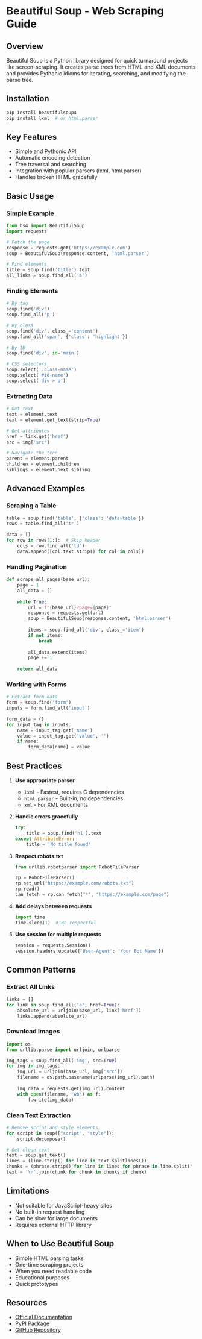 # Beautiful Soup - Web Scraping Guide

## Overview
Beautiful Soup is a Python library designed for quick turnaround projects like screen-scraping. It creates parse trees from HTML and XML documents and provides Pythonic idioms for iterating, searching, and modifying the parse tree.

## Installation
```bash
pip install beautifulsoup4
pip install lxml  # or html.parser
```

## Key Features
- Simple and Pythonic API
- Automatic encoding detection
- Tree traversal and searching
- Integration with popular parsers (lxml, html.parser)
- Handles broken HTML gracefully

## Basic Usage

### Simple Example
```python
from bs4 import BeautifulSoup
import requests

# Fetch the page
response = requests.get('https://example.com')
soup = BeautifulSoup(response.content, 'html.parser')

# Find elements
title = soup.find('title').text
all_links = soup.find_all('a')
```

### Finding Elements
```python
# By tag
soup.find('div')
soup.find_all('p')

# By class
soup.find('div', class_='content')
soup.find_all('span', {'class': 'highlight'})

# By ID
soup.find('div', id='main')

# CSS selectors
soup.select('.class-name')
soup.select('#id-name')
soup.select('div > p')
```

### Extracting Data
```python
# Get text
text = element.text
text = element.get_text(strip=True)

# Get attributes
href = link.get('href')
src = img['src']

# Navigate the tree
parent = element.parent
children = element.children
siblings = element.next_sibling
```

## Advanced Examples

### Scraping a Table
```python
table = soup.find('table', {'class': 'data-table'})
rows = table.find_all('tr')

data = []
for row in rows[1:]:  # Skip header
    cols = row.find_all('td')
    data.append([col.text.strip() for col in cols])
```

### Handling Pagination
```python
def scrape_all_pages(base_url):
    page = 1
    all_data = []
    
    while True:
        url = f"{base_url}?page={page}"
        response = requests.get(url)
        soup = BeautifulSoup(response.content, 'html.parser')
        
        items = soup.find_all('div', class_='item')
        if not items:
            break
            
        all_data.extend(items)
        page += 1
    
    return all_data
```

### Working with Forms
```python
# Extract form data
form = soup.find('form')
inputs = form.find_all('input')

form_data = {}
for input_tag in inputs:
    name = input_tag.get('name')
    value = input_tag.get('value', '')
    if name:
        form_data[name] = value
```

## Best Practices

1. **Use appropriate parser**
   - `lxml` - Fastest, requires C dependencies
   - `html.parser` - Built-in, no dependencies
   - `xml` - For XML documents

2. **Handle errors gracefully**
   ```python
   try:
       title = soup.find('h1').text
   except AttributeError:
       title = 'No title found'
   ```

3. **Respect robots.txt**
   ```python
   from urllib.robotparser import RobotFileParser
   
   rp = RobotFileParser()
   rp.set_url("https://example.com/robots.txt")
   rp.read()
   can_fetch = rp.can_fetch("*", "https://example.com/page")
   ```

4. **Add delays between requests**
   ```python
   import time
   time.sleep(1)  # Be respectful
   ```

5. **Use session for multiple requests**
   ```python
   session = requests.Session()
   session.headers.update({'User-Agent': 'Your Bot Name'})
   ```

## Common Patterns

### Extract All Links
```python
links = []
for link in soup.find_all('a', href=True):
    absolute_url = urljoin(base_url, link['href'])
    links.append(absolute_url)
```

### Download Images
```python
import os
from urllib.parse import urljoin, urlparse

img_tags = soup.find_all('img', src=True)
for img in img_tags:
    img_url = urljoin(base_url, img['src'])
    filename = os.path.basename(urlparse(img_url).path)
    
    img_data = requests.get(img_url).content
    with open(filename, 'wb') as f:
        f.write(img_data)
```

### Clean Text Extraction
```python
# Remove script and style elements
for script in soup(["script", "style"]):
    script.decompose()

# Get clean text
text = soup.get_text()
lines = (line.strip() for line in text.splitlines())
chunks = (phrase.strip() for line in lines for phrase in line.split("  "))
text = '\n'.join(chunk for chunk in chunks if chunk)
```

## Limitations
- Not suitable for JavaScript-heavy sites
- No built-in request handling
- Can be slow for large documents
- Requires external HTTP library

## When to Use Beautiful Soup
- Simple HTML parsing tasks
- One-time scraping projects
- When you need readable code
- Educational purposes
- Quick prototypes

## Resources
- [Official Documentation](https://www.crummy.com/software/BeautifulSoup/bs4/doc/)
- [PyPI Package](https://pypi.org/project/beautifulsoup4/)
- [GitHub Repository](https://github.com/wention/BeautifulSoup4)